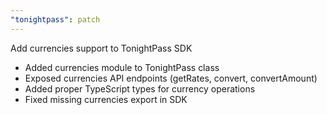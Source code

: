 ```yaml
---
"tonightpass": patch
---
```


Add currencies support to TonightPass SDK

- Added currencies module to TonightPass class
- Exposed currencies API endpoints (getRates, convert, convertAmount) 
- Added proper TypeScript types for currency operations
- Fixed missing currencies export in SDK